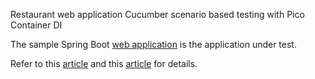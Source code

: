 Restaurant web application Cucumber scenario based testing with Pico Container DI

The sample Spring Boot [web application](https://github.com/grasshopper7/restaurant) is the application under test.

Refer to this [article](https://grasshopper.tech/2423/) and this [article](https://grasshopper.tech/2048/) for details.

